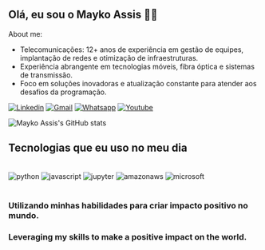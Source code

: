 ## Olá, eu sou o Mayko Assis 👨‍💻

About me:

   - Telecomunicações: 12+ anos de experiência em gestão de equipes, implantação de redes e otimização de infraestruturas.
   - Experiência abrangente em tecnologias móveis, fibra óptica e sistemas de transmissão.
   - Foco em soluções inovadoras e atualização constante para atender aos desafios da programação.
     


[![Linkedin](https://img.shields.io/badge/LinkedIn-0077B5?style=for-the-badge&logo=linkedin&logoColor=white
)](https://linkedin.com/in/assismayko)
[![Gmail](https://img.shields.io/badge/Gmail-D14836?style=for-the-badge&logo=gmail&logoColor=white)](https://mailto:mayko.assis@gmail.com)
[![Whatsapp](https://img.shields.io/badge/WhatsApp-25D366?style=for-the-badge&logo=whatsapp&logoColor=white)](https://wa.me/5571991212678)
[![Youtube](https://img.shields.io/badge/YouTube-FF0000?style=for-the-badge&logo=youtube&logoColor=white
)](https://www.youtube.com/channel/UCCsNtj7OVPHZSAt-QkNPzKw)

![Mayko Assis's GitHub stats](https://github-readme-stats.vercel.app/api?username=assismayko&show_icons=true&theme=tokyonight)

## Tecnologias que eu uso no meu dia

<div style="display: inline_block"><br/>
    <img align="center" alt=python src="https://img.shields.io/badge/Python-3776AB?style=for-the-badge&logo=python&logoColor=white">
    <img align="center" alt=javascript src="https://img.shields.io/badge/MySQL-00000F?style=for-the-badge&logo=javascript&logoColor=white">
    <img align="center" alt=jupyter src="https://img.shields.io/badge/Made%20with-Jupyter-orange?style=for-the-badge&logo=Jupyter">
    <img align="center" alt=amazonaws src="https://img.shields.io/badge/Amazon_AWS-232F3E?style=for-the-badge&logo=amazon-aws&logoColor=white">    
    <img align="center" alt=microsoft src="https://img.shields.io/badge/Microsoft-666666?style=for-the-badge&logo=microsoft&logoColor=white">
</div><br/>

### Utilizando minhas habilidades para criar impacto positivo no mundo.

### Leveraging my skills to make a positive impact on the world.
